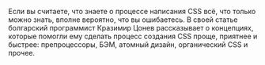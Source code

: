 Если вы считаете, что знаете о процессе написания CSS всё, что только можно знать, 
вполне вероятно, что вы ошибаетесь. В своей статье болгарский программист 
Кразимир Цонев рассказывает о  концепциях, которые помогли ему сделать процесс 
создания CSS проще, приятнее и быстрее: препроцессоры, БЭМ, атомный дизайн, 
органический CSS и прочее.
